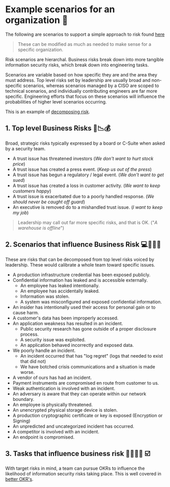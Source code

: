# Example scenarios for an organization 🤷
The following are scenarios to support a simple approach to risk found [here](README.md)

> These can be modified as much as needed to make sense for a specific organization.

Risk scenarios are hierarchal. Business risks break down into more tangible information security risks, which break down into engineering tasks.

Scenarios are variable based on how specific they are and the area they must address. Top level risks set by leadership are usually broad and non-specific scenarios, whereas scenarios managed by a CISO are scoped to technical scenarios, and individually contributing engineers are far more specific. Engineering efforts that focus on these scenarios will influence the probabilities of higher level scenarios occurring.

This is an example of [decomposing risk](https://medium.com/starting-up-security/decomposing-security-risk-into-scenarios-7ecf0979be01).

## 1. Top level Business Risks 💼📉💰
Broad, strategic risks typically expressed by a board or C-Suite when asked by a security team.

- A trust issue has threatened investors (_We don't want to hurt stock price_)
- A trust issue has created a press event. (_Keep us out of the press_)
- A trust issue has begun a regulatory / legal event. (_We don't want to get sued_)
- A trust issue has created a loss in customer activity. (_We want to keep customers happy_)
- A trust issue is exacerbated due to a poorly handled response. (_We should never be caught off guard_)
- An executive is removed do to a mishandled trust issue. (_I want to keep my job_)

> Leadership may call out far more specific risks, and that is OK. ("_A warehouse is offline_")

## 2. Scenarios that influence Business Risk 💻💽🔥🚒
These are risks that can be decomposed from top level risks voiced by leadership. These would calibrate a whole team toward specific issues.

- A production infrastructure credential has been exposed publicly.
- Confidential information has leaked and is accessible externally.
  - An employee has leaked intentionally.
  - An employee has accidentally leaked.
  - Information was stolen.
  - A system was misconfigured and exposed confidential information.
- An insider has intentionally used their access for personal gain or to cause harm.
- A customer's data has been improperly accessed.
- An application weakness has resulted in an incident.
  - Public security research has gone outside of a proper disclosure process.
  - A security issue was exploited.
  - An application behaved incorrectly and exposed data.
- We poorly handle an incident.
  - An incident occurred that has "log regret" (logs that needed to exist that did not)
  - We have botched crisis communications and a situation is made worse.
- A vendor of ours has had an incident.
- Payment instruments are compromised en route from customer to us.
- Weak authentication is involved with an incident.
- An adversary is aware that they can operate within our network boundary.
- An employee is physically threatened.
- An unencrypted physical storage device is stolen.
- A production cryptographic certificate or key is exposed (Encryption or Signing)
- An unpredicted and uncategorized incident has occurred.
- A competitor is involved with an incident.
- An endpoint is compromised.

## 3. Tasks that influence business risk 👨‍💻👩‍💻 ☑️
With target risks in mind, a team can pursue OKRs to influence the likelihood of information security risks taking place. This is well covered in [better OKR's](https://medium.com/@magoo/how-to-measure-risk-with-a-better-okr-c259bccf359e).
